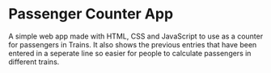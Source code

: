 # Passenger Counter App
A simple web app made with HTML, CSS and JavaScript to use as a counter for passengers in Trains.
It also shows the previous entries that have been entered in a seperate line so easier for people to calculate passengers in different trains.
